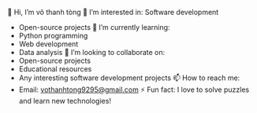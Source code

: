  👋 Hi, I’m võ thanh tòng
 👀 I’m interested in:  Software development
 - Open-source projects
 🌱 I’m currently learning:
 - Python programming
 - Web development
 - Data analysis
 💞️ I’m looking to collaborate on:
 - Open-source projects
 - Educational resources
 - Any interesting software development projects
 📫 How to reach me:
 - Email: vothanhtong9295@gmail.com
⚡ Fun fact: I love to solve puzzles and learn new technologies!


<!---
vothanhtong/vothanhtong is a ✨ special ✨ repository because its `README.md` (this file) appears on your GitHub profile.
You can click the Preview link to take a look at your changes.
--->
